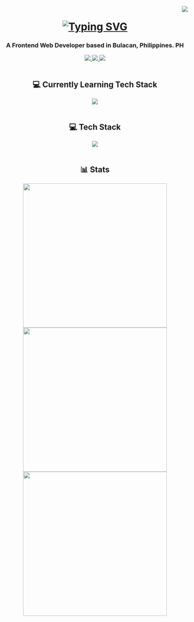 <img align="right" src="https://visitcount.itsvg.in/api?id=rthrx44&icon=0&color=3" />

<h1 align="center">
    <a href="https://git.io/typing-svg">
      <img src="https://readme-typing-svg.demolab.com?font=Poppins&weight=700&size=30&duration=3000&pause=1000&color=84CC16&center=true&vCenter=true&width=435&lines=Hi+There+%F0%9F%91%8B;I'm+Ruther+Dio!" alt="Typing SVG" />
    </a>
</h1>
<h3 align="center">A Frontend Web Developer based in Bulacan, Philippines. PH</h3>
<div align="center"> 
  <a href="mailto:ruther.diox04@gmail.com">
    <img src="https://img.shields.io/badge/Gmail-333333?style=for-the-badge&logo=gmail&logoColor=red" />
  </a>
  <a href="https://www.linkedin.com/in/ruther-dio-b3058b248/">
    <img src="https://img.shields.io/badge/LinkedIn-0077B5?style=for-the-badge&logo=linkedin&logoColor=white" />
  </a>
  <a href="https://ruther-portfolio.vercel.app">
     <img src="https://img.shields.io/badge/Portfolio-4d7c0f?style=for-the-badge&logo=About.me&logoColor=white" />
  </a>
</div>

<br/>
<h2 align="center">💻 Currently Learning Tech Stack</h2>
<div align="center">
    <img src="https://skillicons.dev/icons?i=ruby,rails,postgres" />
</div>

<br/>
<h2 align="center">💻 Tech Stack</h2>
<div align="center">
    <img src="https://skillicons.dev/icons?i=html,css,javascript,react,next,nodejs,mongodb,tailwindcss,materialui,npm,ps,ai,figma,git,github,postman&perline=4" />
</div>

<br/>
<h2 align="center">📊 Stats</h2>
<div align=center>
  <img width=390 src="https://github-readme-streak-stats.herokuapp.com/?user=rthrx44&theme=merko&hide_border=false"/><br/>
  <img width=390 src="https://github-readme-stats.vercel.app/api?username=rthrx44&theme=merko&show_icons=true&rank_icon=github&border_radius=10"/><br/>
  <img width=390 src="https://github-readme-stats.vercel.app/api/top-langs/?username=anuraghazra&layout=donut&theme=merko&hide=HTML" />
</div>
